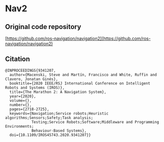 # Nav2

## Original code repository
[https://github.com/ros-navigation/navigation2](https://github.com/ros-navigation/navigation2)

## Citation
```
@INPROCEEDINGS{9341207,
  author={Macenski, Steve and Martín, Francisco and White, Ruffin and Clavero, Jonatan Ginés},
  booktitle={2020 IEEE/RSJ International Conference on Intelligent Robots and Systems (IROS)}, 
  title={The Marathon 2: A Navigation System}, 
  year={2020},
  volume={},
  number={},
  pages={2718-2725},
  keywords={Navigation;Service robots;Heuristic algorithms;Sensors;Safety;Task analysis;
            Testing;Service Robots;Software;Middleware and Programming Environments;
            Behaviour-Based Systems},
  doi={10.1109/IROS45743.2020.9341207}}
```
